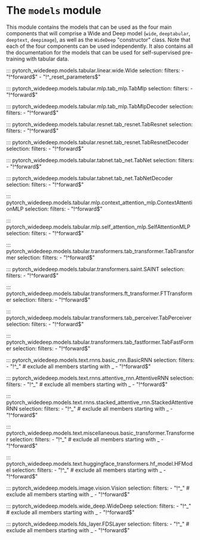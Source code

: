 # The ``models`` module

This module contains the models that can be used as the four main components
that will comprise a Wide and Deep model (``wide``, ``deeptabular``,
``deeptext``, ``deepimage``), as well as the ``WideDeep`` "constructor"
class. Note that each of the four components can be used independently. It
also contains all the documentation for the models that can be used for
self-supervised pre-training with tabular data.


::: pytorch_widedeep.models.tabular.linear.wide.Wide
    selection:
        filters:
            - "!^forward$"
            - "!^_reset_parameters$"

::: pytorch_widedeep.models.tabular.mlp.tab_mlp.TabMlp
    selection:
        filters:
            - "!^forward$"

::: pytorch_widedeep.models.tabular.mlp.tab_mlp.TabMlpDecoder
    selection:
        filters:
            - "!^forward$"

::: pytorch_widedeep.models.tabular.resnet.tab_resnet.TabResnet
    selection:
        filters:
            - "!^forward$"

::: pytorch_widedeep.models.tabular.resnet.tab_resnet.TabResnetDecoder
    selection:
        filters:
            - "!^forward$"

::: pytorch_widedeep.models.tabular.tabnet.tab_net.TabNet
    selection:
        filters:
            - "!^forward$"

::: pytorch_widedeep.models.tabular.tabnet.tab_net.TabNetDecoder
    selection:
        filters:
            - "!^forward$"

::: pytorch_widedeep.models.tabular.mlp.context_attention_mlp.ContextAttentionMLP
    selection:
        filters:
            - "!^forward$"

::: pytorch_widedeep.models.tabular.mlp.self_attention_mlp.SelfAttentionMLP
    selection:
        filters:
            - "!^forward$"

::: pytorch_widedeep.models.tabular.transformers.tab_transformer.TabTransformer
    selection:
        filters:
            - "!^forward$"

::: pytorch_widedeep.models.tabular.transformers.saint.SAINT
    selection:
        filters:
            - "!^forward$"

::: pytorch_widedeep.models.tabular.transformers.ft_transformer.FTTransformer
    selection:
        filters:
            - "!^forward$"

::: pytorch_widedeep.models.tabular.transformers.tab_perceiver.TabPerceiver
    selection:
        filters:
            - "!^forward$"

::: pytorch_widedeep.models.tabular.transformers.tab_fastformer.TabFastFormer
    selection:
        filters:
            - "!^forward$"

::: pytorch_widedeep.models.text.rnns.basic_rnn.BasicRNN
    selection:
        filters:
            - "!^_"  # exclude all members starting with _
            - "!^forward$"

::: pytorch_widedeep.models.text.rnns.attentive_rnn.AttentiveRNN
    selection:
        filters:
            - "!^_"  # exclude all members starting with _
            - "!^forward$"

::: pytorch_widedeep.models.text.rnns.stacked_attentive_rnn.StackedAttentiveRNN
    selection:
        filters:
            - "!^_"  # exclude all members starting with _
            - "!^forward$"

::: pytorch_widedeep.models.text.miscellaneous.basic_transformer.Transformer
    selection:
        filters:
            - "!^_"  # exclude all members starting with _
            - "!^forward$"

::: pytorch_widedeep.models.text.huggingface_transformers.hf_model.HFModel
    selection:
        filters:
            - "!^_"  # exclude all members starting with _
            - "!^forward$"


::: pytorch_widedeep.models.image.vision.Vision
    selection:
        filters:
            - "!^_"  # exclude all members starting with _
            - "!^forward$"

::: pytorch_widedeep.models.wide_deep.WideDeep
    selection:
        filters:
            - "!^_"  # exclude all members starting with _
            - "!^forward$"

::: pytorch_widedeep.models.fds_layer.FDSLayer
    selection:
        filters:
            - "!^_"  # exclude all members starting with _
            - "!^forward$"
